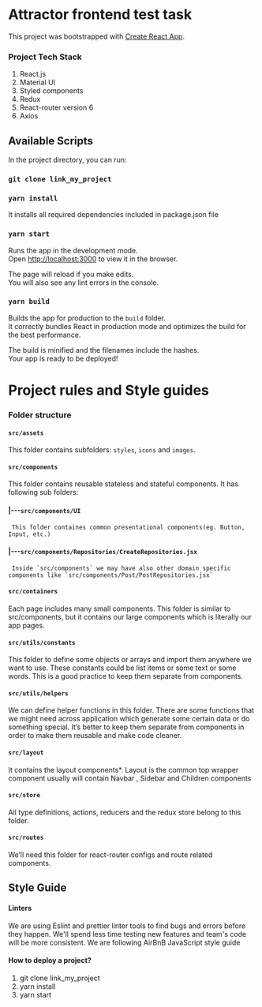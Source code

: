 # Attractor frontend test task

This project was bootstrapped with [Create React App](https://github.com/facebook/create-react-app).

### Project Tech Stack 
1. React.js
2. Material UI
3. Styled components
4. Redux
5. React-router version 6
6. Axios 

## Available Scripts

In the project directory, you can run:
### `git clone link_my_project`

### `yarn install`

It installs all required dependencies included in package.json file

### `yarn start`

Runs the app in the development mode.\
Open [http://localhost:3000](http://localhost:3000) to view it in the browser.

The page will reload if you make edits.\
You will also see any lint errors in the console.

### `yarn build`

Builds the app for production to the `build` folder.\
It correctly bundles React in production mode and optimizes the build for the best performance.

The build is minified and the filenames include the hashes.\
Your app is ready to be deployed!


# Project rules and Style guides

### Folder structure
#### `src/assets`
This folder contains subfolders: `styles`, `icons` and `images`.

#### `src/components`
This folder contains reusable stateless and stateful components. It has following sub folders:
#### |---`src/components/UI`
     This folder containes common presentational components(eg. Button, Input, etc.) 
  
#### |---`src/components/Repositories/CreateRepositories.jsx`
     Inside `src/components` we may have also other domain specific components like `src/components/Post/PostRepositories.jsx`

#### `src/containers`
Each page includes many small components. This folder is similar to src/components, but it contains our large components which is literally our app pages.

#### `src/utils/constants` 
This folder to define some objects or arrays and import them anywhere we want to use. These constants could be list items or some text or some words. This is a      good practice to keep them separate from components.

#### `src/utils/helpers`
We can define helper functions in this folder. There are some functions that we might need across application which generate some certain data or do something special. It’s better to keep them separate from components in order to make them reusable and make code cleaner.

#### `src/layout`
It contains the layout components*.
Layout is the common top wrapper component usually will contain Navbar , Sidebar and Children components

#### `src/store` 
All type definitions, actions, reducers and the redux store belong to this folder.

#### `src/routes`
We’ll need this folder for react-router configs and route related components.



## Style Guide

#### Linters
We are using Eslint and prettier linter tools to find bugs and errors before they happen.
We'll spend less time testing new features and team's code will be more consistent.
We are following AirBnB JavaScript style guide


#### How to deploy a project?

1) git clone link_my_project
2) yarn install
3) yarn start
